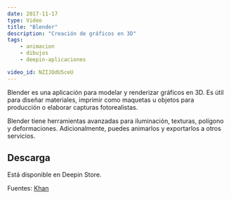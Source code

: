 ```yaml
---
date: 2017-11-17
type: Video
title: "Blender"
description: "Creación de gráficos en 3D"
tags:
    - animacion
    - dibujos
    - deepin-aplicaciones

video_id: NZIJOdU5ceU
---
```


Blender es una aplicación para modelar y renderizar gráficos en 3D. Es útil para diseñar materiales, imprimir como maquetas u objetos para producción o elaborar capturas fotorealistas.

Blender tiene herramientas avanzadas para iluminación, texturas, polígono y deformaciones. Adicionalmente, puedes animarlos y exportarlos a otros servicios.

## Descarga

Está disponible en Deepin Store.

Fuentes: [Khan](https://www.youtube.com/channel/UCjYIK2O2AeXQHMnNUF_hInQ)
